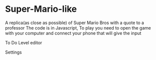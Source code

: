 # Super-Mario-like
A replica(as close as possible) of Super Mario Bros with a quote to a professor
The code is in Javascript, To play you need to open the game with your computer and connect your phone that will give the input

To Do
Level editor

Settings

